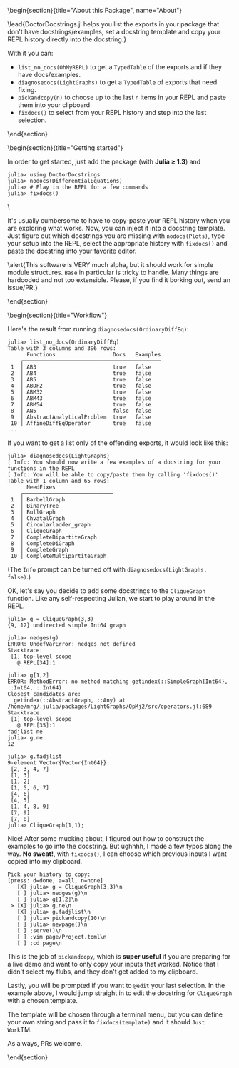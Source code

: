 <!-- =============================
     DoctorDocstrings.jl
    ============================== -->

\begin{section}{title="About this Package", name="About"}

\lead{DoctorDocstrings.jl helps you list the exports in your package that don't have docstrings/examples, set a docstring template and copy your REPL history directly into the docstring.}

With it you can:

* `list_no_docs(OhMyREPL)` to get a `TypedTable` of the exports and if they have docs/examples.
* `diagnosedocs(LightGraphs)` to get a `TypedTable` of exports that need fixing.
* `pickandcopy(n)` to choose up to the last `n` items in your REPL and paste them into your clipboard
* `fixdocs()` to select from your REPL history and step into the last selection.

\end{section}


<!-- ==============================
     GETTING STARTED
     ============================== -->
\begin{section}{title="Getting started"}


In order to get started, just add the package (with **Julia ≥ 1.3**) and

```julia-repl
julia> using DoctorDocstrings
julia> nodocs(DifferentialEquations)
julia> # Play in the REPL for a few commands
julia> fixdocs() 
```

\\



It's usually cumbersome to have to copy-paste your REPL history when you are exploring what works. Now, you can inject it into a docstring template. Just figure out which docstrings you are missing with `nodocs(Plots)`, type your setup into the REPL, select the appropriate history with `fixdocs()` and paste the docstring into your favorite editor.

\alert{This software is VERY much alpha, but it should work for simple module structures. `Base` in particular is tricky to handle. Many things are hardcoded and not too extensible. Please, if you find it borking out, send an issue/PR.}

\end{section}

<!-- ==============================
     Workflow 
     ============================== -->
\begin{section}{title="Workflow"}


Here's the result from running `diagnosedocs(OrdinaryDiffEq)`:

```julia-repl
julia> list_no_docs(OrdinaryDiffEq)
Table with 3 columns and 396 rows:
      Functions                  Docs   Examples
    ┌───────────────────────────────────────────
 1  │ AB3                        true   false
 2  │ AB4                        true   false
 3  │ AB5                        true   false
 4  │ ABDF2                      true   false
 5  │ ABM32                      true   false
 6  │ ABM43                      true   false
 7  │ ABM54                      true   false
 8  │ AN5                        false  false
 9  │ AbstractAnalyticalProblem  true   false
 10 │ AffineDiffEqOperator       true   false
...
```

If you want to get a list only of the offending exports, it would look like this:
```julia-repl
julia> diagnosedocs(LightGraphs)
[ Info: You should now write a few examples of a docstring for your functions in the REPL
[ Info: You will be able to copy/paste them by calling 'fixdocs()'
Table with 1 column and 65 rows:
      NeedFixes
    ┌────────────────────────────
 1  │ BarbellGraph
 2  │ BinaryTree
 3  │ BullGraph
 4  │ ChvatalGraph
 5  │ Circularladder_graph
 6  │ CliqueGraph
 7  │ CompleteBipartiteGraph
 8  │ CompleteDiGraph
 9  │ CompleteGraph
 10 │ CompleteMultipartiteGraph
```

(The `Info` prompt can be turned off with `diagnosedocs(LightGraphs, false)`.)

OK, let's say you decide to add some docstrings to the `CliqueGraph` function. Like any self-respecting Julian, we start to play around in the REPL.
```julia-repl
julia> g = CliqueGraph(3,3)
{9, 12} undirected simple Int64 graph

julia> nedges(g)
ERROR: UndefVarError: nedges not defined
Stacktrace:
 [1] top-level scope
   @ REPL[34]:1

julia> g[1,2]
ERROR: MethodError: no method matching getindex(::SimpleGraph{Int64}, ::Int64, ::Int64)
Closest candidates are:
  getindex(::AbstractGraph, ::Any) at /home/mrg/.julia/packages/LightGraphs/QpMj2/src/operators.jl:689
Stacktrace:
 [1] top-level scope
   @ REPL[35]:1
fadjlist ne
julia> g.ne
12

julia> g.fadjlist
9-element Vector{Vector{Int64}}:
 [2, 3, 4, 7]
 [1, 3]
 [1, 2]
 [1, 5, 6, 7]
 [4, 6]
 [4, 5]
 [1, 4, 8, 9]
 [7, 9]
 [7, 8]
julia> CliqueGraph(1,1);
```

Nice! After some mucking about, I figured out how to construct the examples to go into the docstring. But ughhhh, I made a few typos along the way. **No sweat!**, with `fixdocs()`, I can choose which previous inputs I want copied into my clipboard.

```julia-repl
Pick your history to copy:
[press: d=done, a=all, n=none]
   [X] julia> g = CliqueGraph(3,3)\n
   [ ] julia> nedges(g)\n
   [ ] julia> g[1,2]\n
 > [X] julia> g.ne\n
   [X] julia> g.fadjlist\n
   [ ] julia> pickandcopy(10)\n
   [ ] julia> newpage()\n
   [ ] ;serve()\n
   [ ] ;vim page/Project.toml\n
   [ ] ;cd page\n
```

This is the job of `pickandcopy`, which is **super useful** if you are preparing for a live demo and want to only copy your inputs that worked. Notice that I didn't select my flubs, and they don't get added to my clipboard.

Lastly, you will be prompted if you want to `@edit` your last selection. In the example above, I would jump straight in to edit the docstring for `CliqueGraph` with a chosen template.

The template will be chosen through a terminal menu, but you can define your own string and pass it to `fixdocs(template)` and it should `Just Work`TM.

As always, PRs welcome.

\end{section}
